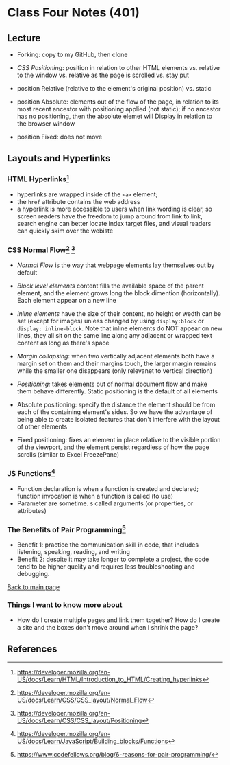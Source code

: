 # Class Four Notes (401)

## Lecture

- Forking: copy to my GitHub, then clone

- *CSS Positioning*: position in relation to other HTML elements vs. relative to the window vs. relative as the page is scrolled vs. stay put
- position Relative (relative to the element's original position) vs. static
- position Absolute: elements out of the flow of the page, in relation to its most recent ancestor with positioning applied (not static); if no ancestor has no positioning, then the absolute elemet will Display in relation to the browser window
- position Fixed: does not move

## Layouts and Hyperlinks

### HTML Hyperlinks[^1]

- hyperlinks are wrapped inside of the `<a>` element;
- the `href` attribute contains the web address
- a hyperlink is more accessible to users when link wording is clear, so screen readers have the freedom to jump around from link to link, search engine can better locate index target files, and visual readers can quickly skim over the webiste

### CSS Normal Flow[^2] [^3]

- *Normal Flow* is the way that webpage elements lay themselves out by default
- *Block level elements* content fills the available space of the parent element, and the element grows long the block dimention (horizontally). Each element appear on a new line
- *inline elements* have the size of their content, no height or wedth can be set (except for images) unless changed by using `display:block` or `display: inline-block`. Note that inline elements do NOT appear on new lines, they all sit on the same line along any adjacent or wrapped text content as long as there's space
- *Margin collapsing*: when two vertically adjacent elements both have a margin set on them and their margins touch, the larger margin remains while the smaller one disappears (only relevanet to vertical direction)

- *Positioning:* takes elements out of normal document flow and make them behave differently. Static positioning is the default of all elements
- Absolute positioning: specify the distance the element should be from each of the containing element's sides. So we have the advantage of being able to create isolated features that don't interfere with the layout of other elements
- Fixed positioning: fixes an element in place relative to the visible portion of the viewport, and the element persist regardless of how the page scrolls (similar to Excel FreezePane)

### JS Functions[^4]

- Function declaration is when a function is created and declared; function invocation is when a function is called (to use)
- Parameter are sometime. s called arguments (or properties, or attributes)

### The Benefits of Pair Programming[^5]

- Benefit 1: practice the communication skill in code, that includes listening, speaking, reading, and writing
- Benefit 2: despite it may take longer to complete a project, the code tend to be higher quelity and requires less troubleshooting and debugging. 

 [Back to main page](https://mirandalu2020.github.io/reading-notes/)

### Things I want to know more about

- How do I create multiple pages and link them together? How do I create a site and the boxes don't move around when I shrink the page?

## References

[^1]:https://developer.mozilla.org/en-US/docs/Learn/HTML/Introduction_to_HTML/Creating_hyperlinks
[^2]:https://developer.mozilla.org/en-US/docs/Learn/CSS/CSS_layout/Normal_Flow 
[^3]:https://developer.mozilla.org/en-US/docs/Learn/CSS/CSS_layout/Positioning 
[^4]:https://developer.mozilla.org/en-US/docs/Learn/JavaScript/Building_blocks/Functions
[^5]:https://www.codefellows.org/blog/6-reasons-for-pair-programming/

